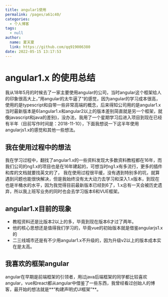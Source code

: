 ```yaml
---
title: angular1使用
permalink: /pages/a61c40/
categories: 
  - 个人博客
tags: 
  - null
author: 
  name: 夏天夏
  link: https://github.com/qq919006380
date: 2022-05-15 13:17:53
---
```

# angular1.x 的使用总结

我从18年5月的时候去了一家主要使用angular的公司，当时angular这个框架给人的印象很高大上，”用angular的太牛逼了“的感觉，因为angular的学习成本很高，使用的是typescript和自带一些非常高端的概念，后来得知公司用的是angular1.x当时最新版本是6(angular1.x和angular2以上的版本差别简直就是另一个框架，就像javascript和java的差别)，没办法，我用了一个星期学习后进入项目到现在已经有半年（目前写作时间是：2018-11-10），下面我想说一下这半年使用angularjs1.x的感觉和其他一些想法。

## 我在使用过程中的想法

我在学习过程中，翻找了angular1.x的一些资料发现大多数资料教程都在16年，而我们公司的ng1.x的项目也是在16年建起的，可想当时ng1.x有多流行，更多的插件和库的文档就要找英文的了，
我在使用过程很平缓，没有遇到特别多的坑，就算遇到问题也能很快解决，但是我始终没有太大动力去学习和深入1.x版本，到现在也是半桶水的水平，因为我觉得目前最新版本已经到6了，1.x总有一天会被历史遗弃，所以我上班写业务的同时也会去学习版本6和VUE框架。

## angular1.x目前的现象
- 教程资料还是比版本2以上的多，毕竟到现在版本6才过了两年。
- 他的核心思想还是值得我们学习的，毕竟vue的初始版本就是借鉴angularjs1.x的
- 二三线城市还是有不少用angular1.x不升级的，因为升级v2以上的版本成本实在是太高。

## 我喜欢的框架angular
angular在早期是前端框架的引领者，用过java后端框架的同学都比较喜欢angular，vue和react都从angular中借鉴了一些东西，我曾经看过创始人的博客，最开始的想法就是**“构建声明式UI框架”**。



